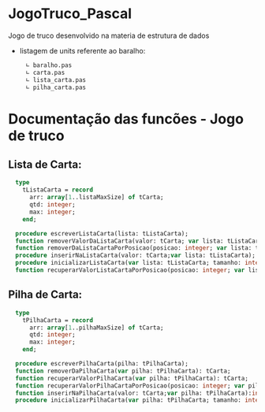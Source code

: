 # JogoTruco_Pascal
Jogo de truco desenvolvido na materia de estrutura de dados


- listagem de units referente ao baralho:
```bash
     ∟ baralho.pas
     ∟ carta.pas 
     ∟ lista_carta.pas
     ∟ pilha_carta.pas
``` 

# Documentação das funcões - Jogo de truco



## Lista de Carta:
``` pascal
  type
    tListaCarta = record
      arr: array[1..listaMaxSize] of tCarta;
      qtd: integer;
      max: integer;
    end;

  procedure escreverListaCarta(lista: tListaCarta);
  function removerValorDaListaCarta(valor: tCarta; var lista: tListaCarta): integer;
  function removerDaListaCartaPorPosicao(posicao: integer; var lista: tListaCarta): tCarta;
  procedure inserirNaListaCarta(valor: tCarta;var lista: tListaCarta);
  procedure inicializarListaCarta(var lista: tListaCarta; tamanho: integer);
  function recuperarValorListaCartaPorPosicao(posicao: integer; var lista: tListaCarta): tCarta;

```

## Pilha de Carta:
``` pascal
  type
    tPilhaCarta = record
      arr: array[1..pilhaMaxSize] of tCarta;
      qtd: integer;
      max: integer;
    end;

  procedure escreverPilhaCarta(pilha: tPilhaCarta);
  function removerDaPilhaCarta(var pilha: tPilhaCarta): tCarta;
  function recuperarValorPilhaCarta(var pilha: tPilhaCarta): tCarta;
  function recuperarValorPilhaCartaPorPosicao(posicao: integer; var pilha: tPilhaCarta): tCarta;
  function inserirNaPilhaCarta(valor: tCarta;var pilha: tPilhaCarta):integer;
  procedure inicializarPilhaCarta(var pilha: tPilhaCarta; tamanho: integer);


```